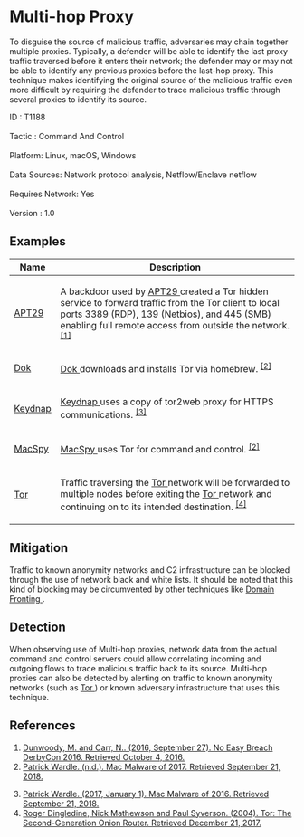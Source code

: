 <div class="container-fluid">
 <h1>
  Multi-hop Proxy
 </h1>
 <div class="row">
  <div class="col-md-8 description-body">
   <p>
    To disguise the source of malicious traffic, adversaries may chain together multiple proxies. Typically, a defender will be able to identify the last proxy traffic traversed before it enters their network; the defender may or may not be able to identify any previous proxies before the last-hop proxy. This technique makes identifying the original source of the malicious traffic even more difficult by requiring the defender to trace malicious traffic through several proxies to identify its source.
   </p>
  </div>
  <div class="col-md-4">
   <div class="card">
    <div class="card-body">
     <div class="card-data">
      <span class="h5 card-title">
       ID
      </span>
      : T1188
      <br/>
      <br/>
     </div>
     <div class="card-data">
      <span class="h5 card-title">
      </span>
     </div>
     <div class="card-data">
      <span class="h5 card-title">
       Tactic
      </span>
      : Command And Control
      <br/>
      <br/>
     </div>
     <div class="card-data">
      <span class="h5 card-title">
       Platform:
      </span>
      Linux, macOS, Windows
      <br/>
      <br/>
     </div>
     <div class="card-data">
      <span class="h5 card-title">
      </span>
     </div>
     <div class="card-data">
      <span class="h5 card-title">
      </span>
     </div>
     <div class="card-data">
      <span class="h5 card-title">
       Data Sources:
      </span>
      Network protocol analysis, Netflow/Enclave netflow
      <br/>
      <br/>
     </div>
     <div class="card-data">
      <span class="h5 card-title">
      </span>
     </div>
     <div class="card-data">
      <span class="h5 card-title">
       Requires Network:
      </span>
      Yes
      <br/>
      <br/>
     </div>
     <div class="card-data">
      <span class="h5 card-title">
      </span>
     </div>
     <div class="card-data">
      <span class="h5 card-title">
      </span>
     </div>
     <div class="card-data">
      <span class="h5 card-title">
      </span>
     </div>
     <div class="card-data">
      <span class="h5 card-title">
      </span>
     </div>
     <div class="card-data">
      <span class="h5 card-title">
       Version
      </span>
      : 1.0
     </div>
    </div>
   </div>
  </div>
 </div>
 <h2 class="pt-3" id="examples">
  Examples
 </h2>
 <table class="table table-bordered table-light mt-2">
  <thead>
   <tr>
    <th scope="col">
     Name
    </th>
    <th scope="col">
     Description
    </th>
   </tr>
  </thead>
  <tbody class="bg-white">
   <tr>
    <td>
     <a href="https://attack.mitre.org/groups/G0016">
      APT29
     </a>
    </td>
    <td>
     <p>
      A backdoor used by
      <a href="https://attack.mitre.org/groups/G0016">
       APT29
      </a>
      created a Tor hidden service to forward traffic from the Tor client to local ports 3389 (RDP), 139 (Netbios), and 445 (SMB) enabling full remote access from outside the network.
      <span class="scite-citeref-number" data-reference="Mandiant No Easy Breach" id="scite-ref-1-a" onclick="scrollToRef('scite-1')">
       <sup>
        <a aria-describedby="qtip-0" data-hasqtip="0" href="http://www.slideshare.net/MatthewDunwoody1/no-easy-breach-derby-con-2016" target="_blank">
         [1]
        </a>
       </sup>
      </span>
     </p>
    </td>
   </tr>
   <tr>
    <td>
     <a href="https://attack.mitre.org/software/S0281">
      Dok
     </a>
    </td>
    <td>
     <p>
      <a href="https://attack.mitre.org/software/S0281">
       Dok
      </a>
      downloads and installs Tor via homebrew.
      <span class="scite-citeref-number" data-reference="objsee mac malware 2017" id="scite-ref-2-a" onclick="scrollToRef('scite-2')">
       <sup>
        <a aria-describedby="qtip-1" data-hasqtip="1" href="https://objective-see.com/blog/blog_0x25.html" target="_blank">
         [2]
        </a>
       </sup>
      </span>
     </p>
    </td>
   </tr>
   <tr>
    <td>
     <a href="https://attack.mitre.org/software/S0276">
      Keydnap
     </a>
    </td>
    <td>
     <p>
      <a href="https://attack.mitre.org/software/S0276">
       Keydnap
      </a>
      uses a copy of tor2web proxy for HTTPS communications.
      <span class="scite-citeref-number" data-reference="synack 2016 review" id="scite-ref-3-a" onclick="scrollToRef('scite-3')">
       <sup>
        <a aria-describedby="qtip-2" data-hasqtip="2" href="https://www.synack.com/2017/01/01/mac-malware-2016/" target="_blank">
         [3]
        </a>
       </sup>
      </span>
     </p>
    </td>
   </tr>
   <tr>
    <td>
     <a href="https://attack.mitre.org/software/S0282">
      MacSpy
     </a>
    </td>
    <td>
     <p>
      <a href="https://attack.mitre.org/software/S0282">
       MacSpy
      </a>
      uses Tor for command and control.
      <span class="scite-citeref-number" data-reference="objsee mac malware 2017" id="scite-ref-2-a" onclick="scrollToRef('scite-2')">
       <sup>
        <a aria-describedby="qtip-1" data-hasqtip="1" href="https://objective-see.com/blog/blog_0x25.html" target="_blank">
         [2]
        </a>
       </sup>
      </span>
     </p>
    </td>
   </tr>
   <tr>
    <td>
     <a href="https://attack.mitre.org/software/S0183">
      Tor
     </a>
    </td>
    <td>
     <p>
      Traffic traversing the
      <a href="https://attack.mitre.org/software/S0183">
       Tor
      </a>
      network will be forwarded to multiple nodes before exiting the
      <a href="https://attack.mitre.org/software/S0183">
       Tor
      </a>
      network and continuing on to its intended destination.
      <span class="scite-citeref-number" data-reference="Dingledine Tor The Second-Generation Onion Router" id="scite-ref-4-a" onclick="scrollToRef('scite-4')">
       <sup>
        <a aria-describedby="qtip-3" data-hasqtip="3" href="http://www.dtic.mil/dtic/tr/fulltext/u2/a465464.pdf" target="_blank">
         [4]
        </a>
       </sup>
      </span>
     </p>
    </td>
   </tr>
  </tbody>
 </table>
 <h2 class="pt-3" id="mitigation">
  Mitigation
 </h2>
 <p>
  Traffic to known anonymity networks and C2 infrastructure can be blocked through the use of network black and white lists. It should be noted that this kind of blocking may be circumvented by other techniques like
  <a href="https://attack.mitre.org/techniques/T1172">
   Domain Fronting
  </a>
  .
 </p>
 <h2 class="pt-3" id="detection">
  Detection
 </h2>
 <p>
  When observing use of Multi-hop proxies, network data from the actual command and control servers could allow correlating incoming and outgoing flows to trace malicious traffic back to its source. Multi-hop proxies can also be detected by alerting on traffic to known anonymity networks (such as
  <a href="https://attack.mitre.org/software/S0183">
   Tor
  </a>
  ) or known adversary infrastructure that uses this technique.
 </p>
 <h2 class="pt-3" id="references">
  References
 </h2>
 <div class="row">
  <div class="col">
   <ol>
    <li>
     <span class="scite-citation" id="scite-1">
      <span class="scite-citation-text">
       <a class="external text" href="http://www.slideshare.net/MatthewDunwoody1/no-easy-breach-derby-con-2016" name="scite-1" rel="nofollow" target="_blank">
        Dunwoody, M. and Carr, N.. (2016, September 27). No Easy Breach DerbyCon 2016. Retrieved October 4, 2016.
       </a>
      </span>
     </span>
    </li>
    <li>
     <span class="scite-citation" id="scite-2">
      <span class="scite-citation-text">
       <a class="external text" href="https://objective-see.com/blog/blog_0x25.html" name="scite-2" rel="nofollow" target="_blank">
        Patrick Wardle. (n.d.). Mac Malware of 2017. Retrieved September 21, 2018.
       </a>
      </span>
     </span>
    </li>
   </ol>
  </div>
  <div class="col">
   <ol start="3.0">
    <li>
     <span class="scite-citation" id="scite-3">
      <span class="scite-citation-text">
       <a class="external text" href="https://www.synack.com/2017/01/01/mac-malware-2016/" name="scite-3" rel="nofollow" target="_blank">
        Patrick Wardle. (2017, January 1). Mac Malware of 2016. Retrieved September 21, 2018.
       </a>
      </span>
     </span>
    </li>
    <li>
     <span class="scite-citation" id="scite-4">
      <span class="scite-citation-text">
       <a class="external text" href="http://www.dtic.mil/dtic/tr/fulltext/u2/a465464.pdf" name="scite-4" rel="nofollow" target="_blank">
        Roger Dingledine, Nick Mathewson and Paul Syverson. (2004). Tor: The Second-Generation Onion Router. Retrieved December 21, 2017.
       </a>
      </span>
     </span>
    </li>
   </ol>
  </div>
 </div>
</div>
